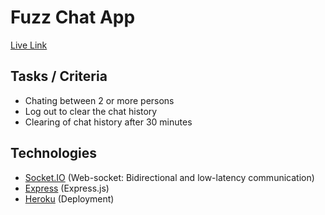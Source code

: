 
# Fuzz Chat App
[Live Link](https://chatapprhedwan.herokuapp.com/)
 

## Tasks / Criteria
- Chating between 2 or more persons
- Log out to clear the chat history
- Clearing of chat history after 30 minutes

## Technologies

 - [Socket.IO](https://socket.io/)
    (Web-socket: Bidirectional and low-latency communication)
 - [Express](https://expressjs.com/)
    (Express.js)
 - [Heroku](https://dashboard.heroku.com/)
    (Deployment)

